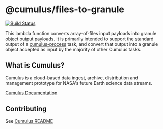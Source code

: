 # @cumulus/files-to-granule

[![Build Status](https://travis-ci.org/nasa/cumulus.svg?branch=master)](https://travis-ci.org/nasa/cumulus)

This lambda function converts array-of-files input payloads into granule object output payloads.
It is primarily intended to support the standard output of a [cumulus-process](https://github.com/nasa/cumulus-process-py) task,
and convert that output into a granule object accepted as input by the majority of other Cumulus tasks.

## What is Cumulus?

Cumulus is a cloud-based data ingest, archive, distribution and management prototype for NASA's future Earth science data streams.

[Cumulus Documentation](https://nasa.github.io/cumulus)

## Contributing

See [Cumulus README](https://github.com/nasa/cumulus/blob/master/README.md#installing-and-deploying)
